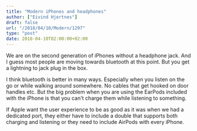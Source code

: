 ```yaml
---
title: "Modern iPhones and headphones"
author: ["Eivind Hjertnes"]
draft: false
url: "/2018/04/10/Modern/1297"
type: "post"
date: 2018-04-10T02:00:00+02:00
---
```


We are on the second generation of iPhones without a headphone jack. And
I guess most people are moving towards bluetooth at this point. But you
get a lightning to jack plug in the box.

I think bluetooth is better in many ways. Especially when you listen on
the go or while walking around somewhere. No cables that get hooked on
door handles etc. But the big problem when you are using the EarPods
included with the iPhone is that you can't charge them while listening
to something.

If Apple want the user experience to be as good as it was when we had a
dedicated port, they either have to include a double that supports both
charging and listening or they need to include AirPods with every
iPhone.
